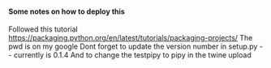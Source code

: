 #### Some notes on how to deploy this
Followed this tutorial https://packaging.python.org/en/latest/tutorials/packaging-projects/
The pwd is on my google
Dont forget to update the version number in setup.py -- currently is 0.1.4
And to change the testpipy to pipy in the twine upload
```